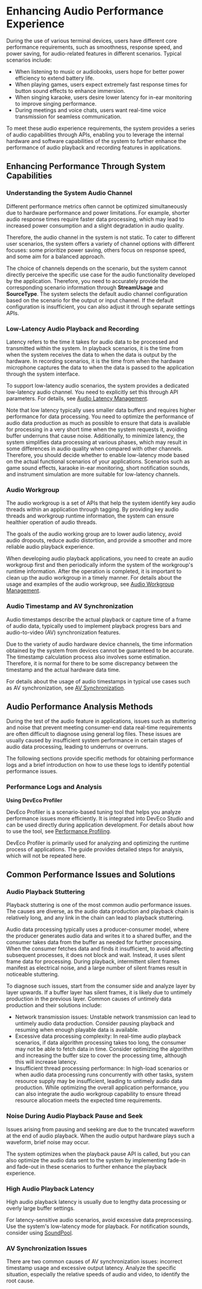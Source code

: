 # Enhancing Audio Performance Experience
<!--Kit: Audio Kit-->
<!--Subsystem: Multimedia-->
<!--Owner: @songshenke-->
<!--Designer: @caixuejiang; @hao-liangfei; @zhanganxiang-->
<!--Tester: @Filger-->
<!--Adviser: @zengyawen-->

During the use of various terminal devices, users have different core performance requirements, such as smoothness, response speed, and power saving, for audio-related features in different scenarios. Typical scenarios include:

- When listening to music or audiobooks, users hope for better power efficiency to extend battery life.
- When playing games, users expect extremely fast response times for button sound effects to enhance immersion.
- When singing karaoke, users desire lower latency for in-ear monitoring to improve singing performance.
- During meetings and voice chats, users want real-time voice transmission for seamless communication.

To meet these audio experience requirements, the system provides a series of audio capabilities through APIs, enabling you to leverage the internal hardware and software capabilities of the system to further enhance the performance of audio playback and recording features in applications.

## Enhancing Performance Through System Capabilities

### Understanding the System Audio Channel

Different performance metrics often cannot be optimized simultaneously due to hardware performance and power limitations. For example, shorter audio response times require faster data processing, which may lead to increased power consumption and a slight degradation in audio quality.

Therefore, the audio channel in the system is not static. To cater to different user scenarios, the system offers a variety of channel options with different focuses: some prioritize power saving, others focus on response speed, and some aim for a balanced approach.

The choice of channels depends on the scenario, but the system cannot directly perceive the specific use case for the audio functionality developed by the application. Therefore, you need to accurately provide the corresponding scenario information through **StreamUsage** and **SourceType**. The system selects the default audio channel configuration based on the scenario for the output or input channel. If the default configuration is insufficient, you can also adjust it through separate settings APIs.

### Low-Latency Audio Playback and Recording

Latency refers to the time it takes for audio data to be processed and transmitted within the system. In playback scenarios, it is the time from when the system receives the data to when the data is output by the hardware. In recording scenarios, it is the time from when the hardware microphone captures the data to when the data is passed to the application through the system interface.

To support low-latency audio scenarios, the system provides a dedicated low-latency audio channel. You need to explicitly set this through API parameters. For details, see [Audio Latency Management](audio-latency.md).

Note that low latency typically uses smaller data buffers and requires higher performance for data processing. You need to optimize the performance of audio data production as much as possible to ensure that data is available for processing in a very short time when the system requests it, avoiding buffer underruns that cause noise. Additionally, to minimize latency, the system simplifies data processing at various phases, which may result in some differences in audio quality when compared with other channels. Therefore, you should decide whether to enable low-latency mode based on the actual functional scenarios of your applications. Scenarios such as game sound effects, karaoke in-ear monitoring, short notification sounds, and instrument simulation are more suitable for low-latency channels.

### Audio Workgroup

The audio workgroup is a set of APIs that help the system identify key audio threads within an application through tagging. By providing key audio threads and workgroup runtime information, the system can ensure healthier operation of audio threads.

The goals of the audio working group are to lower audio latency, avoid audio dropouts, reduce audio distortion, and provide a smoother and more reliable audio playback experience.

When developing audio playback applications, you need to create an audio workgroup first and then periodically inform the system of the workgroup's runtime information. After the operation is completed, it is important to clean up the audio workgroup in a timely manner. For details about the usage and examples of the audio workgroup, see [Audio Workgroup Management](audio-workgroup.md).

### Audio Timestamp and AV Synchronization

Audio timestamps describe the actual playback or capture time of a frame of audio data, typically used to implement playback progress bars and audio-to-video (AV) synchronization features.

Due to the variety of audio hardware device channels, the time information obtained by the system from devices cannot be guaranteed to be accurate. The timestamp calculation process also involves some estimation. Therefore, it is normal for there to be some discrepancy between the timestamp and the actual hardware data time.

For details about the usage of audio timestamps in typical use cases such as AV synchronization, see [AV Synchronization](https://developer.huawei.com/consumer/en/doc/best-practices/bpta-audio-video-synchronization).

## Audio Performance Analysis Methods

During the test of the audio feature in applications, issues such as stuttering and noise that prevent meeting consumer-end data real-time requirements are often difficult to diagnose using general log files. These issues are usually caused by insufficient system performance in certain stages of audio data processing, leading to underruns or overruns.

The following sections provide specific methods for obtaining performance logs and a brief introduction on how to use these logs to identify potential performance issues.

### Performance Logs and Analysis

**Using DevEco Profiler**

DevEco Profiler is a scenario-based tuning tool that helps you analyze performance issues more efficiently. It is integrated into DevEco Studio
and can be used directly during application development. For details about how to use the tool, see [Performance Profiling](https://developer.huawei.com/consumer/en/doc/harmonyos-guides-V5/ide-insight-description-V5).

DevEco Profiler is primarily used for analyzing and optimizing the runtime process of applications. The guide provides detailed steps for analysis, which will not be repeated here.

## Common Performance Issues and Solutions

### Audio Playback Stuttering

Playback stuttering is one of the most common audio performance issues. The causes are diverse, as the audio data production and playback chain is relatively long, and any link in the chain can lead to playback stuttering.

Audio data processing typically uses a producer-consumer model, where the producer generates audio data and writes it to a shared buffer, and the consumer takes data from the buffer as needed for further processing. When the consumer fetches data and finds it insufficient, to avoid affecting subsequent processes, it does not block and wait. Instead, it uses silent frame data for processing. During playback, intermittent silent frames manifest as electrical noise, and a large number of silent frames result in noticeable stuttering.

To diagnose such issues, start from the consumer side and analyze layer by layer upwards. If a buffer layer has silent frames, it is likely due to untimely production in the previous layer. Common causes of untimely data production and their solutions include:

- Network transmission issues: Unstable network transmission can lead to untimely audio data production. Consider pausing playback and resuming when enough playable data is available.
- Excessive data processing complexity: In real-time audio playback scenarios, if data algorithm processing takes too long, the consumer may not be able to fetch data in time. Consider optimizing the algorithm and increasing the buffer size to cover the processing time, although this will increase latency.
- Insufficient thread processing performance: In high-load scenarios or when audio data processing runs concurrently with other tasks, system resource supply may be insufficient, leading to untimely audio data production. While optimizing the overall application performance, you can also integrate the audio workgroup capability to ensure thread resource allocation meets the expected time requirements.


### Noise During Audio Playback Pause and Seek

Issues arising from pausing and seeking are due to the truncated waveform at the end of audio playback. When the audio output hardware plays such a waveform, brief noise may occur.

The system optimizes when the playback pause API is called, but you can also optimize the audio data sent to the system by implementing fade-in and fade-out in these scenarios to further enhance the playback experience.

### High Audio Playback Latency

High audio playback latency is usually due to lengthy data processing or overly large buffer settings.

For latency-sensitive audio scenarios, avoid excessive data preprocessing. Use the system's low-latency mode for playback. For notification sounds, consider using [SoundPool](../../reference/apis-media-kit/js-apis-inner-multimedia-soundPool.md).

### AV Synchronization Issues

There are two common causes of AV synchronization issues: incorrect timestamp usage and excessive output latency. Analyze the specific situation, especially the relative speeds of audio and video, to identify the root cause.
